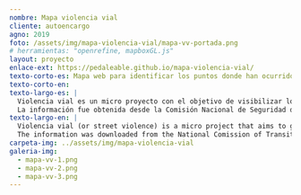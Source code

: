 ```yaml
---
nombre: Mapa violencia vial
cliente: autoencargo
agno: 2019
foto: /assets/img/mapa-violencia-vial/mapa-vv-portada.png
# herramientas: "openrefine, mapboxGL.js"
layout: proyecto
enlace-ext: https://pedaleable.github.io/mapa-violencia-vial/
texto-corto-es: Mapa web para identificar los puntos donde han ocurrido accidentes en bicicleta en Santiago, basado en los datos oficiales de CONASET.
texto-corto-en:
texto-largo-es: |
  Violencia vial es un micro proyecto con el objetivo de visibilizar los siniestros de tránsito con ciclistas involucrados en Santiago de Chile.
  La información fue obtenida desde la Comisión Nacional de Seguridad de Tránsito (o CONASET).
texto-largo-en: |
  Violencia vial (or street violence) is a micro project that aims to give visibility to the traffic crashes with ciclists involved in Santiago.
  The information was downloaded from the National Comission of Transit Safety (CONASET from its initials in spanish).
carpeta-img: ../assets/img/mapa-violencia-vial
galeria-img:
  - mapa-vv-1.png
  - mapa-vv-2.png
  - mapa-vv-3.png
---
```


